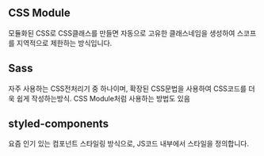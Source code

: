 <h2>CSS Module</h2>
<p>모듈화된 CSS로 CSS클래스를 만들면 자동으로 고유한 클래스네임을 생성하여 스코프를 지역적으로 제한하는 방식입니다.</p>
<h2>Sass</h2>
<p>자주 사용하는 CSS전처리기 중 하나이며, 확장된 CSS문법을 사용하여 CSS코드를 더욱 쉽게 작성하는방식. CSS Module처럼 사용하는 방법도 있음</p>
<h2>styled-components</h2>
<p>요즘 인기 있는 컴포넌트 스타일링 방식으로, JS코드 내부에서 스타일을 정의합니다.</p>

